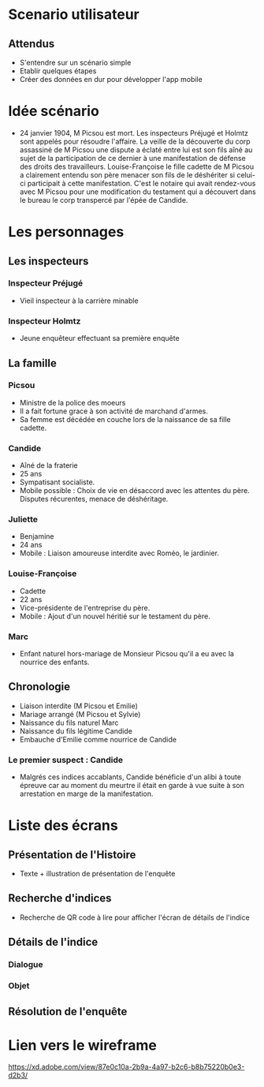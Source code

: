 # Scenario utilisateur

## Attendus
- S'entendre sur un scénario simple
- Etablir quelques étapes
- Créer des données en dur pour développer l'app mobile

# Idée scénario
- 24 janvier 1904, M Picsou est mort. Les inspecteurs Préjugé et Holmtz sont appelés pour résoudre l'affaire. La veille de la découverte du corp assassiné de M Picsou une dispute a éclaté entre lui est son fils aîné au sujet de la participation de ce dernier à une manifestation de défense des droits des travailleurs. Louise-Françoise le fille cadette de M Picsou a clairement entendu son père menacer son fils de le déshériter si celui-ci participait à cette manifestation. C'est le notaire qui avait rendez-vous avec M Picsou pour une modification du testament qui a découvert dans le bureau le corp transpercé par l'épée de Candide.

# Les personnages
## Les inspecteurs
### Inspecteur Préjugé
- Vieil inspecteur à la carrière minable
### Inspecteur Holmtz
- Jeune enquêteur effectuant sa première enquête
## La famille
### Picsou
- Ministre de la police des moeurs
- Il a fait fortune grace à son activité de marchand d'armes.
- Sa femme est décédée en couche lors de la naissance de sa fille cadette.
### Candide
- Aîné de la fraterie
- 25 ans
- Sympatisant socialiste.
- Mobile possible : Choix de vie en désaccord avec les attentes du père. Disputes récurentes, menace de déshéritage.
### Juliette
- Benjamine
- 24 ans
- Mobile : Liaison amoureuse interdite avec Roméo, le jardinier.
### Louise-Françoise
- Cadette
- 22 ans
- Vice-présidente de l'entreprise du père.
- Mobile : Ajout d'un nouvel héritié sur le testament du père.

### Marc
- Enfant naturel hors-mariage de Monsieur Picsou qu'il a eu avec la nourrice des enfants.

## Chronologie
- Liaison interdite (M Picsou et Emilie)
- Mariage arrangé (M Picsou et Sylvie)
- Naissance du fils naturel Marc
- Naissance du fils légitime Candide
- Embauche d'Emilie comme nourrice de Candide

### Le premier suspect : Candide
- Malgrés ces indices accablants, Candide bénéficie d'un alibi à toute épreuve car au moment du meurtre il était en garde à vue suite à son arrestation en marge de la manifestation.

# Liste des écrans
## Présentation de l'Histoire
- Texte + illustration de présentation de l'enquête
## Recherche d'indices
- Recherche de QR code à lire pour afficher l'écran de détails de l'indice
## Détails de l'indice
### Dialogue
### Objet
## Résolution de l'enquête

# Lien vers le wireframe
https://xd.adobe.com/view/87e0c10a-2b9a-4a97-b2c6-b8b75220b0e3-d2b3/